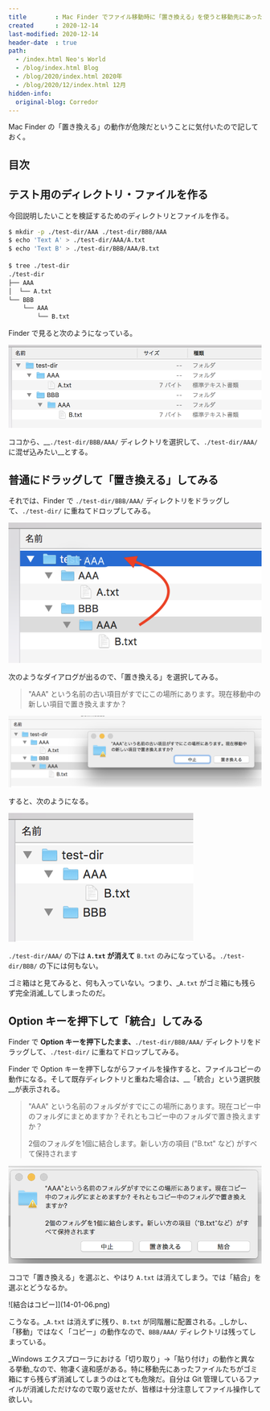 ```yaml
---
title        : Mac Finder でファイル移動時に「置き換える」を使うと移動先にあったファイルが消える
created      : 2020-12-14
last-modified: 2020-12-14
header-date  : true
path:
  - /index.html Neo's World
  - /blog/index.html Blog
  - /blog/2020/index.html 2020年
  - /blog/2020/12/index.html 12月
hidden-info:
  original-blog: Corredor
---
```


Mac Finder の「置き換える」の動作が危険だということに気付いたので記しておく。

## 目次

## テスト用のディレクトリ・ファイルを作る

今回説明したいことを検証するためのディレクトリとファイルを作る。

```bash
$ mkdir -p ./test-dir/AAA ./test-dir/BBB/AAA
$ echo 'Text A' > ./test-dir/AAA/A.txt
$ echo 'Text B' > ./test-dir/BBB/AAA/B.txt

$ tree ./test-dir
./test-dir
├── AAA
│  └── A.txt
└── BBB
    └── AAA
        └── B.txt
```

Finder で見ると次のようになっている。

![こんな感じ](14-01-01.png)

ココから、__`./test-dir/BBB/AAA/` ディレクトリを選択して、`./test-dir/AAA/` に混ぜ込みたい__とする。

## 普通にドラッグして「置き換える」してみる

それでは、Finder で `./test-dir/BBB/AAA/` ディレクトリをドラッグして、`./test-dir/` に重ねてドロップしてみる。

![DnD する](14-01-02.png)

次のようなダイアログが出るので、「置き換える」を選択してみる。

> "AAA" という名前の古い項目がすでにこの場所にあります。現在移動中の新しい項目で置き換えますか？

![こんなダイアログが出る](14-01-03.png)

すると、次のようになる。

![置き換えた](14-01-04.png)

`./test-dir/AAA/` の下は __`A.txt` が消えて__ `B.txt` のみになっている。`./test-dir/BBB/` の下には何もない。

ゴミ箱はと見てみると、何も入っていない。つまり、_`A.txt` がゴミ箱にも残らず完全消滅_してしまったのだ。

## Option キーを押下して「統合」してみる

Finder で __Option キーを押下したまま、__`./test-dir/BBB/AAA/` ディレクトリをドラッグして、`./test-dir/` に重ねてドロップしてみる。

Finder で Option キーを押下しながらファイルを操作すると、ファイルコピーの動作になる。そして既存ディレクトリと重ねた場合は、__「統合」という選択肢__が表示される。

> "AAA" という名前のフォルダがすでにこの場所にあります。現在コピー中のフォルダにまとめますか？それともコピー中のフォルダで置き換えますか？
> 
> 2個のフォルダを1個に結合します。新しい方の項目 ("B.txt" など) がすべて保持されます

![Option キーを押しながらだとダイアログが違う](14-01-05.png)

ココで「置き換える」を選ぶと、やはり `A.txt` は消えてしまう。では「結合」を選ぶとどうなるか。

![結合はコピー]](14-01-06.png)

こうなる。_`A.txt` は消えずに残り、`B.txt` が同階層に配置される。_しかし、「移動」ではなく「コピー」の動作なので、`BBB/AAA/` ディレクトリは残ってしまっている。

_Windows エクスプローラにおける「切り取り」→「貼り付け」の動作と異なる挙動_なので、物凄く違和感がある。特に移動先にあったファイルたちがゴミ箱にすら残らず消滅してしまうのはとても危険だ。自分は Git 管理しているファイルが消滅しただけなので取り返せたが、皆様は十分注意してファイル操作して欲しい。
